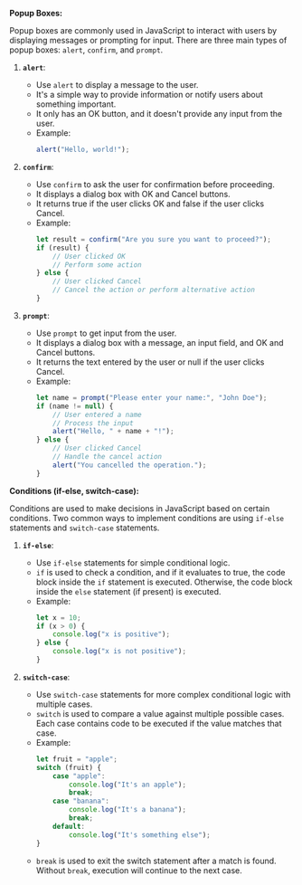 
**Popup Boxes:**

Popup boxes are commonly used in JavaScript to interact with users by displaying messages or prompting for input. There are three main types of popup boxes: `alert`, `confirm`, and `prompt`.

1. **`alert`**: 
   - Use `alert` to display a message to the user.
   - It's a simple way to provide information or notify users about something important.
   - It only has an OK button, and it doesn't provide any input from the user.
   - Example:
     ```javascript
     alert("Hello, world!");
     ```

2. **`confirm`**:
   - Use `confirm` to ask the user for confirmation before proceeding.
   - It displays a dialog box with OK and Cancel buttons.
   - It returns true if the user clicks OK and false if the user clicks Cancel.
   - Example:
     ```javascript
     let result = confirm("Are you sure you want to proceed?");
     if (result) {
         // User clicked OK
         // Perform some action
     } else {
         // User clicked Cancel
         // Cancel the action or perform alternative action
     }
     ```

3. **`prompt`**:
   - Use `prompt` to get input from the user.
   - It displays a dialog box with a message, an input field, and OK and Cancel buttons.
   - It returns the text entered by the user or null if the user clicks Cancel.
   - Example:
     ```javascript
     let name = prompt("Please enter your name:", "John Doe");
     if (name != null) {
         // User entered a name
         // Process the input
         alert("Hello, " + name + "!");
     } else {
         // User clicked Cancel
         // Handle the cancel action
         alert("You cancelled the operation.");
     }
     ```

**Conditions (if-else, switch-case):**

Conditions are used to make decisions in JavaScript based on certain conditions. Two common ways to implement conditions are using `if-else` statements and `switch-case` statements.

1. **`if-else`**:
   - Use `if-else` statements for simple conditional logic.
   - `if` is used to check a condition, and if it evaluates to true, the code block inside the `if` statement is executed. Otherwise, the code block inside the `else` statement (if present) is executed.
   - Example:
     ```javascript
     let x = 10;
     if (x > 0) {
         console.log("x is positive");
     } else {
         console.log("x is not positive");
     }
     ```

2. **`switch-case`**:
   - Use `switch-case` statements for more complex conditional logic with multiple cases.
   - `switch` is used to compare a value against multiple possible cases. Each case contains code to be executed if the value matches that case.
   - Example:
     ```javascript
     let fruit = "apple";
     switch (fruit) {
         case "apple":
             console.log("It's an apple");
             break;
         case "banana":
             console.log("It's a banana");
             break;
         default:
             console.log("It's something else");
     }
     ```
   - `break` is used to exit the switch statement after a match is found. Without `break`, execution will continue to the next case.